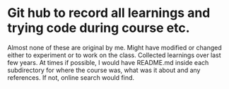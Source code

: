 # Git hub to record all learnings and trying code during course etc. 
Almost none of these are original by me. Might have modified or changed either to experiment or to work on the class. 
Collected learnings over last few years.
At times if possible, I would have README.md inside each subdirectory for where the course was, what was it about and any references. If not, online search would find.
